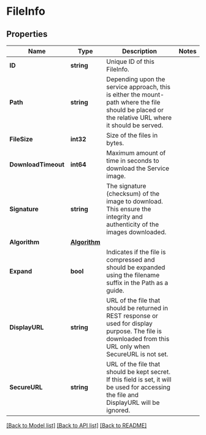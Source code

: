 # FileInfo

## Properties

Name | Type | Description | Notes
------------ | ------------- | ------------- | -------------
**ID** | **string** | Unique ID of this FileInfo. | 
**Path** | **string** | Depending upon the service approach, this is either the mount-path where the file should be placed or  the relative URL where it should be served. | 
**FileSize** | **int32** | Size of the files in bytes. | 
**DownloadTimeout** | **int64** | Maximum amount of time in seconds to download the Service image. | 
**Signature** | **string** | The signature (checksum) of the image to download.  This ensure the integrity and authenticity of the images downloaded. | 
**Algorithm** | [**Algorithm**](Algorithm.md) |  | 
**Expand** | **bool** | Indicates if the file is compressed and should be expanded  using the filename suffix in the Path as a guide. | 
**DisplayURL** | **string** | URL of the file that should be returned in REST response or used for display purpose. The file is downloaded from this URL only when SecureURL is not set. | 
**SecureURL** | **string** | URL of the file that should be kept secret.  If this field is set, it will be used for accessing the file and DisplayURL will be ignored. | 

[[Back to Model list]](../README.md#documentation-for-models) [[Back to API list]](../README.md#documentation-for-api-endpoints) [[Back to README]](../README.md)


